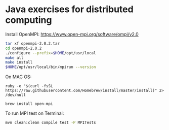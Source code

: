 # Java exercises for distributed computing

Install OpenMPI: https://www.open-mpi.org/software/ompi/v2.0

```bash
tar xf openmpi-2.0.2.tar
cd openmpi-2.0.2
./configure --prefix=$HOME/opt/usr/local
make all
make install
$HOME/opt/usr/local/bin/mpirun --version
```

On MAC OS:

```
ruby -e "$(curl -fsSL https://raw.githubusercontent.com/Homebrew/install/master/install)" 2> /dev/null

brew install open-mpi
```

To run MPI test on Terminal:

```bash
mvn clean:clean compile test -P MPITests
```
